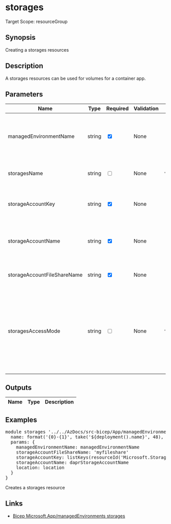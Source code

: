 # storages

Target Scope: resourceGroup

## Synopsis
Creating a storages resources

## Description
A storages resources can be used for volumes for a container app.

## Parameters
| Name | Type | Required | Validation | Default value | Description |
| -- |  -- | -- | -- | -- | -- |
| managedEnvironmentName | string | <input type="checkbox" checked> | None | <pre></pre> | The name for the managed Environment for the Container App. |
| storagesName | string | <input type="checkbox"> | None | <pre>'azurefilestorage'</pre> | The name for the storages resource |
| storageAccountKey | string | <input type="checkbox" checked> | None | <pre></pre> | The account key to use on the storage account |
| storageAccountName | string | <input type="checkbox" checked> | None | <pre></pre> | the storage account name. This should be pre-existing. |
| storageAccountFileShareName | string | <input type="checkbox" checked> | None | <pre></pre> | the fileshare name in the storage account. |
| storagesAccessMode | string | <input type="checkbox"> | None | <pre>'ReadWrite'</pre> | Since you need to use a shareName (Azure File Share Storage), accessMode should be set to either ReadWrite or ReadOnly. |
## Outputs
| Name | Type | Description |
| -- |  -- | -- |
## Examples
<pre>
module storages '../../AzDocs/src-bicep/App/managedEnvironments/storages.bicep' = {
  name: format('{0}-{1}', take('${deployment().name}', 48), 'storages')
  params: {
    managedEnvironmentName: managedEnvironmentName
    storageAccountFileShareName: 'myfileshare'
    storageAccountKey: listKeys(resourceId('Microsoft.Storage/storageAccounts/', storageAccount.name), '2021-09-01').keys[0].value
    storageAccountName: daprStorageAccountName
    location: location
  }
}
</pre>
<p>Creates a storages resource</p>

## Links
- [Bicep Microsoft.App/managedEnvironments storages](https://learn.microsoft.com/en-us/azure/templates/microsoft.app/managedenvironments/storages?pivots=deployment-language-bicep)



